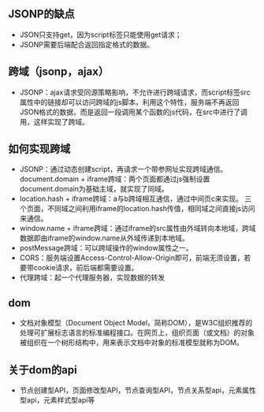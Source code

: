 ## JSONP的缺点
- JSON只支持get，因为script标签只能使用get请求；
- JSONP需要后端配合返回指定格式的数据。

## 跨域（jsonp，ajax）
- JSONP：ajax请求受同源策略影响，不允许进行跨域请求，而script标签src属性中的链接却可以访问跨域的js脚本，利用这个特性，服务端不再返回JSON格式的数据，而是返回一段调用某个函数的js代码，在src中进行了调用，这样实现了跨域。

## 如何实现跨域
- JSONP：通过动态创建script，再请求一个带参网址实现跨域通信。document.domain + iframe跨域：两个页面都通过js强制设置document.domain为基础主域，就实现了同域。
- location.hash + iframe跨域：a与b跨域相互通信，通过中间页c来实现。 三个页面，不同域之间利用iframe的location.hash传值，相同域之间直接js访问来通信。
- window.name + iframe跨域：通过iframe的src属性由外域转向本地域，跨域数据即由iframe的window.name从外域传递到本地域。
- postMessage跨域：可以跨域操作的window属性之一。
- CORS：服务端设置Access-Control-Allow-Origin即可，前端无须设置，若要带cookie请求，前后端都需要设置。
- 代理跨域：起一个代理服务器，实现数据的转发

## dom
- 文档对象模型（Document Object Model，简称DOM），是W3C组织推荐的处理可扩展标志语言的标准编程接口。在网页上，组织页面（或文档）的对象被组织在一个树形结构中，用来表示文档中对象的标准模型就称为DOM。

## 关于dom的api
- 节点创建型API，页面修改型API，节点查询型API，节点关系型api，元素属性型api，元素样式型api等